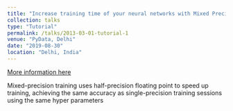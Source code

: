 ```yaml
---
title: "Increase training time of your neural networks with Mixed Precision using Tensorflow"
collection: talks
type: "Tutorial"
permalink: /talks/2013-03-01-tutorial-1
venue: "PyData, Delhi"
date: "2019-08-30"
location: "Delhi, India"
---
```


[More information here](http://exampleurl.com)

Mixed-precision training uses half-precision floating point to speed up training, achieving the same accuracy as single-precision training sessions using the same hyper parameters

